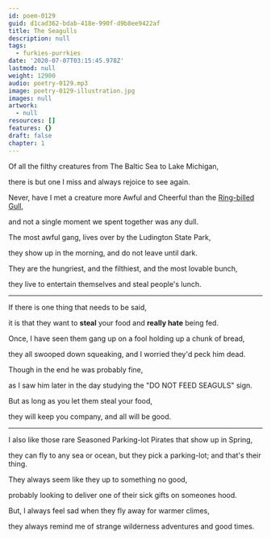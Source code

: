 ```yaml
---
id: poem-0129
guid: d1cad362-bdab-418e-990f-d9b8ee9422af
title: The Seagulls
description: null
tags:
  - furkies-purrkies
date: '2020-07-07T03:15:45.978Z'
lastmod: null
weight: 12900
audio: poetry-0129.mp3
image: poetry-0129-illustration.jpg
images: null
artwork:
  - null
resources: []
features: {}
draft: false
chapter: 1
---
```


Of all the filthy creatures from The Baltic Sea to Lake Michigan,

there is but one I miss and always rejoice to see again.

Never, have I met a creature more Awful and Cheerful than the [Ring-billed Gull](https://en.wikipedia.org/wiki/Ring-billed_gull),

and not a single moment we spent together was any dull.

The most awful gang, lives over by the Ludington State Park,

they show up in the morning, and do not leave until dark.

They are the hungriest, and the filthiest, and the most lovable bunch,

they live to entertain themselves and steal people's lunch.

---

If there is one thing that needs to be said,

it is that they want to **steal** your food and **really hate** being fed.

Once, I have seen them gang up on a fool holding up a chunk of bread,

they all swooped down squeaking, and I worried they'd peck him dead.

Though in the end he was probably fine,

as I saw him later in the day studying the "DO NOT FEED SEAGULS" sign.

But as long as you let them steal your food,

they will keep you company, and all will be good.

---

I also like those rare Seasoned Parking-lot Pirates that show up in Spring,

they can fly to any sea or ocean, but they pick a parking-lot; and that's their thing.

They always seem like they up to something no good,

probably looking to deliver one of their sick gifts on someones hood.

But, I always feel sad when they fly away for warmer climes,

they always remind me of strange wilderness adventures and good times.
